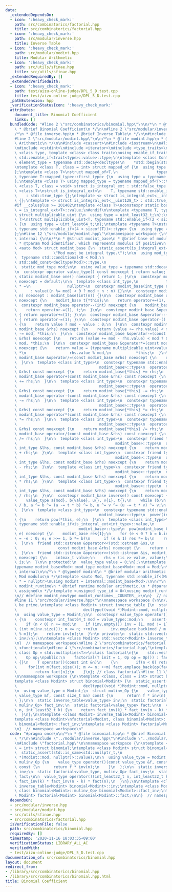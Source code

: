 ```yaml
---
data:
  _extendedDependsOn:
  - icon: ':heavy_check_mark:'
    path: src/combinatorics/factorial.hpp
    title: src/combinatorics/factorial.hpp
  - icon: ':heavy_check_mark:'
    path: src/modular/inverse.hpp
    title: Inverse Table
  - icon: ':heavy_check_mark:'
    path: src/modular/modint.hpp
    title: Modular Arithmetic
  - icon: ':heavy_check_mark:'
    path: src/utils/sfinae.hpp
    title: src/utils/sfinae.hpp
  _extendedRequiredBy: []
  _extendedVerifiedWith:
  - icon: ':heavy_check_mark:'
    path: test/aizu-online-judge/DPL_5_D.test.cpp
    title: test/aizu-online-judge/DPL_5_D.test.cpp
  _pathExtension: hpp
  _verificationStatusIcon: ':heavy_check_mark:'
  attributes:
    document_title: Binomial Coefficient
    links: []
  bundledCode: "#line 2 \"src/combinatorics/binomial.hpp\"\n\n/*\n * @file binomial.hpp\n\
    \ * @brief Binomial Coefficient\n */\n\n#line 2 \"src/modular/inverse.hpp\"\n\n\
    /*\n * @file inverse.hpp\n * @brief Inverse Table\n */\n\n#include <vector>\n\n\
    #line 2 \"src/modular/modint.hpp\"\n\n/*\n * @file modint.hpp\n * @brief Modular\
    \ Arithmetic\n */\n\n#include <cassert>\n#include <iostream>\n\n#line 2 \"src/utils/sfinae.hpp\"\
    \n#include <cstdint>\n#include <iterator>\n#include <type_traits>\n\ntemplate\
    \ <class type, template <class> class trait>\nusing enable_if_trait_type = typename\
    \ std::enable_if<trait<type>::value>::type;\n\ntemplate <class Container>\nusing\
    \ element_type = typename std::decay<decltype(\n    *std::begin(std::declval<Container&>()))>::type;\n\
    \ntemplate <class T, class = int> struct mapped_of {\n  using type = element_type<T>;\n\
    };\ntemplate <class T>\nstruct mapped_of<T,\n                 typename std::pair<int,\
    \ typename T::mapped_type>::first_type> {\n  using type = typename T::mapped_type;\n\
    };\ntemplate <class T> using mapped_type = typename mapped_of<T>::type;\n\ntemplate\
    \ <class T, class = void> struct is_integral_ext : std::false_type {};\ntemplate\
    \ <class T>\nstruct is_integral_ext<\n    T, typename std::enable_if<std::is_integral<T>::value>::type>\n\
    \    : std::true_type {};\ntemplate <> struct is_integral_ext<__int128_t> : std::true_type\
    \ {};\ntemplate <> struct is_integral_ext<__uint128_t> : std::true_type {};\n\
    #if __cplusplus >= 201402\ntemplate <class T>\nconstexpr static bool is_integral_ext_v\
    \ = is_integral_ext<T>::value;\n#endif\n\ntemplate <typename T, typename = void>\
    \ struct multiplicable_uint {\n  using type = uint_least32_t;\n};\ntemplate <typename\
    \ T>\nstruct multiplicable_uint<T, typename std::enable_if<(2 < sizeof(T))>::type>\
    \ {\n  using type = uint_least64_t;\n};\ntemplate <typename T>\nstruct multiplicable_uint<T,\
    \ typename std::enable_if<(4 < sizeof(T))>::type> {\n  using type = __uint128_t;\n\
    };\n#line 12 \"src/modular/modint.hpp\"\n\nnamespace workspace {\n\nnamespace\
    \ internal {\n\n/*\n * @struct modint_base\n * @brief base of modular arithmetic.\n\
    \ * @tparam Mod identifier, which represents modulus if positive\n */\ntemplate\
    \ <auto Mod> struct modint_base {\n  static_assert(is_integral_ext<decltype(Mod)>::value,\n\
    \                \"Mod must be integral type.\");\n\n  using mod_type =\n    \
    \  typename std::conditional<0 < Mod,\n                                typename\
    \ std::add_const<decltype(Mod)>::type,\n                                decltype(Mod)>::type;\n\
    \  static mod_type mod;\n\n  using value_type = typename std::decay<mod_type>::type;\n\
    \n  constexpr operator value_type() const noexcept { return value; }\n\n  constexpr\
    \ static modint_base one() noexcept { return 1; }\n\n  constexpr modint_base()\
    \ noexcept = default;\n\n  template <class int_type,\n            typename std::enable_if<is_integral_ext<int_type>::value>::type\
    \ * =\n                nullptr>\n  constexpr modint_base(int_type n) noexcept\n\
    \      : value((n %= mod) < 0 ? mod + n : n) {}\n\n  constexpr modint_base(bool\
    \ n) noexcept : modint_base(int(n)) {}\n\n  constexpr modint_base operator++(int)\
    \ noexcept {\n    modint_base t{*this};\n    return operator+=(1), t;\n  }\n\n\
    \  constexpr modint_base operator--(int) noexcept {\n    modint_base t{*this};\n\
    \    return operator-=(1), t;\n  }\n\n  constexpr modint_base &operator++() noexcept\
    \ { return operator+=(1); }\n\n  constexpr modint_base &operator--() noexcept\
    \ { return operator-=(1); }\n\n  constexpr modint_base operator-() const noexcept\
    \ {\n    return value ? mod - value : 0;\n  }\n\n  constexpr modint_base &operator+=(const\
    \ modint_base &rhs) noexcept {\n    return (value += rhs.value) < mod ? 0 : value\
    \ -= mod, *this;\n  }\n\n  constexpr modint_base &operator-=(const modint_base\
    \ &rhs) noexcept {\n    return (value += mod - rhs.value) < mod ? 0 : value -=\
    \ mod, *this;\n  }\n\n  constexpr modint_base &operator*=(const modint_base &rhs)\
    \ noexcept {\n    return value = (typename multiplicable_uint<value_type>::type)value\
    \ *\n                   rhs.value % mod,\n           *this;\n  }\n\n  constexpr\
    \ modint_base &operator/=(const modint_base &rhs) noexcept {\n    return operator*=(rhs.inverse());\n\
    \  }\n\n  template <class int_type>\n  constexpr typename std::enable_if<is_integral_ext<int_type>::value,\n\
    \                                    modint_base>::type\n  operator+(const int_type\
    \ &rhs) const noexcept {\n    return modint_base{*this} += rhs;\n  }\n\n  constexpr\
    \ modint_base operator+(const modint_base &rhs) const noexcept {\n    return modint_base{*this}\
    \ += rhs;\n  }\n\n  template <class int_type>\n  constexpr typename std::enable_if<is_integral_ext<int_type>::value,\n\
    \                                    modint_base>::type\n  operator-(const int_type\
    \ &rhs) const noexcept {\n    return modint_base{*this} -= rhs;\n  }\n\n  constexpr\
    \ modint_base operator-(const modint_base &rhs) const noexcept {\n    return modint_base{*this}\
    \ -= rhs;\n  }\n\n  template <class int_type>\n  constexpr typename std::enable_if<is_integral_ext<int_type>::value,\n\
    \                                    modint_base>::type\n  operator*(const int_type\
    \ &rhs) const noexcept {\n    return modint_base{*this} *= rhs;\n  }\n\n  constexpr\
    \ modint_base operator*(const modint_base &rhs) const noexcept {\n    return modint_base{*this}\
    \ *= rhs;\n  }\n\n  template <class int_type>\n  constexpr typename std::enable_if<is_integral_ext<int_type>::value,\n\
    \                                    modint_base>::type\n  operator/(const int_type\
    \ &rhs) const noexcept {\n    return modint_base{*this} /= rhs;\n  }\n\n  constexpr\
    \ modint_base operator/(const modint_base &rhs) const noexcept {\n    return modint_base{*this}\
    \ /= rhs;\n  }\n\n  template <class int_type>\n  constexpr friend typename std::enable_if<is_integral_ext<int_type>::value,\n\
    \                                           modint_base>::type\n  operator+(const\
    \ int_type &lhs, const modint_base &rhs) noexcept {\n    return modint_base(lhs)\
    \ + rhs;\n  }\n\n  template <class int_type>\n  constexpr friend typename std::enable_if<is_integral_ext<int_type>::value,\n\
    \                                           modint_base>::type\n  operator-(const\
    \ int_type &lhs, const modint_base &rhs) noexcept {\n    return modint_base(lhs)\
    \ - rhs;\n  }\n\n  template <class int_type>\n  constexpr friend typename std::enable_if<is_integral_ext<int_type>::value,\n\
    \                                           modint_base>::type\n  operator*(const\
    \ int_type &lhs, const modint_base &rhs) noexcept {\n    return modint_base(lhs)\
    \ * rhs;\n  }\n\n  template <class int_type>\n  constexpr friend typename std::enable_if<is_integral_ext<int_type>::value,\n\
    \                                           modint_base>::type\n  operator/(const\
    \ int_type &lhs, const modint_base &rhs) noexcept {\n    return modint_base(lhs)\
    \ / rhs;\n  }\n\n  constexpr modint_base inverse() const noexcept {\n    assert(value);\n\
    \    value_type a{mod}, b{value}, u{}, v{1}, t{};\n    while (b)\n      t = a\
    \ / b, a ^= b ^= (a -= t * b) ^= b, u ^= v ^= (u -= t * v) ^= v;\n    return {u};\n\
    \  }\n\n  template <class int_type>\n  constexpr typename std::enable_if<is_integral_ext<int_type>::value,\n\
    \                                    modint_base>::type\n  power(int_type e) noexcept\
    \ {\n    return pow(*this, e);\n  }\n\n  template <class int_type>\n  friend constexpr\
    \ typename std::enable_if<is_integral_ext<int_type>::value,\n                \
    \                           modint_base>::type\n  pow(modint_base b, int_type\
    \ e) noexcept {\n    modint_base res{1};\n    for (e < 0 ? b = b.inverse(), e\
    \ = -e : 0; e; e >>= 1, b *= b)\n      if (e & 1) res *= b;\n    return res;\n\
    \  }\n\n  friend std::ostream &operator<<(std::ostream &os,\n                \
    \                  const modint_base &rhs) noexcept {\n    return os << rhs.value;\n\
    \  }\n\n  friend std::istream &operator>>(std::istream &is, modint_base &rhs)\
    \ noexcept {\n    intmax_t value;\n    rhs = (is >> value, value);\n    return\
    \ is;\n  }\n\n protected:\n  value_type value = 0;\n};\n\ntemplate <auto Mod>\n\
    typename modint_base<Mod>::mod_type modint_base<Mod>::mod = Mod;\n\n}  // namespace\
    \ internal\n\n/*\n * @typedef modint\n * @brief modular arithmetic.\n * @tparam\
    \ Mod modulus\n */\ntemplate <auto Mod, typename std::enable_if<(Mod > 0)>::type\
    \ * = nullptr>\nusing modint = internal::modint_base<Mod>;\n\n/*\n * @typedef\
    \ modint_runtime\n * @brief runtime modular arithmetic.\n * @tparam type_id uniquely\
    \ assigned\n */\ntemplate <unsigned type_id = 0>\nusing modint_runtime = internal::modint_base<-(signed)type_id>;\n\
    \n// #define modint_newtype modint_runtime<__COUNTER__>\n\n}  // namespace workspace\n\
    #line 11 \"src/modular/inverse.hpp\"\n\nnamespace workspace {\n\n// Modulus must\
    \ be prime.\ntemplate <class Modint> struct inverse_table {\n  static_assert(std::is_same<std::nullptr_t,\n\
    \                             decltype((void *)Modint::mod, nullptr)>::value);\n\
    \n  using value_type = Modint;\n\n  constexpr value_type operator()(int n) const\
    \ {\n    constexpr int_fast64_t mod = value_type::mod;\n    assert(n %= mod);\n\
    \    if (n < 0) n += mod;\n    if (inv.empty()) inv = {1, mod != 1};\n    for\
    \ (int m(inv.size()); m <= n; ++m)\n      inv.emplace_back(mod / m * -inv[mod\
    \ % m]);\n    return inv[n];\n  }\n\n private:\n  static std::vector<value_type>\
    \ inv;\n};\n\ntemplate <class Modint> std::vector<Modint> inverse_table<Modint>::inv;\n\
    \n}  // namespace workspace\n#line 2 \"src/combinatorics/factorial.hpp\"\n#include\
    \ <functional>\n#line 4 \"src/combinatorics/factorial.hpp\"\ntemplate <class T,\
    \ class Op = std::multiplies<T>>\nclass factorial\n{\n    std::vector<T> fact;\n\
    \    Op op;\npublic:\n    factorial(T init = 1, Op op = Op()) : fact{init}, op{op}\
    \ {}\n    T operator()(const int &n)\n    {\n        if(n < 0) return 0;\n   \
    \     for(int m(fact.size()); m <= n; ++m) fact.emplace_back(op(fact.back(), m));\n\
    \        return fact[n];\n    }\n}; // class factorial\n#line 11 \"src/combinatorics/binomial.hpp\"\
    \n\nnamespace workspace {\n\ntemplate <class, class = int> struct binomial;\n\
    template <class Modint> struct binomial<Modint> {\n  static_assert(std::is_same<std::nullptr_t,\n\
    \                             decltype((void *)Modint::mod, nullptr)>::value);\n\
    \n  using value_type = Modint;\n  struct mulinv_Op {\n    value_type operator()(const\
    \ value_type &f, const size_t &n) const {\n      return f * inv(n);\n    }\n \
    \ };\n\n  static inverse_table<value_type> inv;\n  static factorial<value_type,\
    \ mulinv_Op> fact_inv;\n  static factorial<value_type> fact;\n\n  value_type operator()(int_least32_t\
    \ n, int_least32_t k) {\n    return fact_inv(k) * fact_inv(n - k) * fact(n);\n\
    \  }\n};\n\ntemplate <class Modint> inverse_table<Modint> binomial<Modint>::inv;\n\
    template <class Modint>\nfactorial<Modint, class binomial<Modint>::mulinv_Op>\
    \ binomial<Modint>::fact_inv;\ntemplate <class Modint> factorial<Modint> binomial<Modint>::fact;\n\
    \n}  // namespace workspace\n"
  code: "#pragma once\n\n/*\n * @file binomial.hpp\n * @brief Binomial Coefficient\n\
    \ */\n\n#include \"../modular/inverse.hpp\"\n#include \"../modular/modint.hpp\"\
    \n#include \"factorial.hpp\"\n\nnamespace workspace {\n\ntemplate <class, class\
    \ = int> struct binomial;\ntemplate <class Modint> struct binomial<Modint> {\n\
    \  static_assert(std::is_same<std::nullptr_t,\n                             decltype((void\
    \ *)Modint::mod, nullptr)>::value);\n\n  using value_type = Modint;\n  struct\
    \ mulinv_Op {\n    value_type operator()(const value_type &f, const size_t &n)\
    \ const {\n      return f * inv(n);\n    }\n  };\n\n  static inverse_table<value_type>\
    \ inv;\n  static factorial<value_type, mulinv_Op> fact_inv;\n  static factorial<value_type>\
    \ fact;\n\n  value_type operator()(int_least32_t n, int_least32_t k) {\n    return\
    \ fact_inv(k) * fact_inv(n - k) * fact(n);\n  }\n};\n\ntemplate <class Modint>\
    \ inverse_table<Modint> binomial<Modint>::inv;\ntemplate <class Modint>\nfactorial<Modint,\
    \ class binomial<Modint>::mulinv_Op> binomial<Modint>::fact_inv;\ntemplate <class\
    \ Modint> factorial<Modint> binomial<Modint>::fact;\n\n}  // namespace workspace\n"
  dependsOn:
  - src/modular/inverse.hpp
  - src/modular/modint.hpp
  - src/utils/sfinae.hpp
  - src/combinatorics/factorial.hpp
  isVerificationFile: false
  path: src/combinatorics/binomial.hpp
  requiredBy: []
  timestamp: '2020-11-16 18:03:35+09:00'
  verificationStatus: LIBRARY_ALL_AC
  verifiedWith:
  - test/aizu-online-judge/DPL_5_D.test.cpp
documentation_of: src/combinatorics/binomial.hpp
layout: document
redirect_from:
- /library/src/combinatorics/binomial.hpp
- /library/src/combinatorics/binomial.hpp.html
title: Binomial Coefficient
---
```


